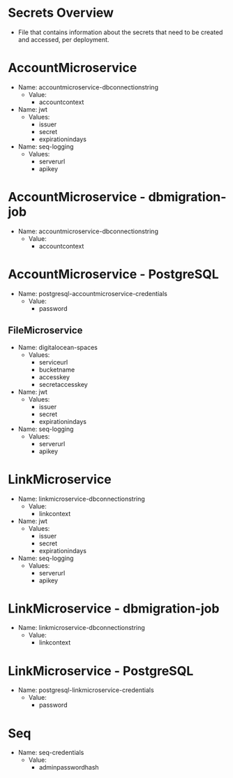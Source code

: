 # Secrets Overview

* File that contains information about the secrets that need to be created and accessed, per deployment.

# AccountMicroservice
* Name: accountmicroservice-dbconnectionstring
  - Value:
    - accountcontext
* Name: jwt
  - Values:
    - issuer
    - secret
    - expirationindays
* Name: seq-logging
  - Values:
    - serverurl
    - apikey

# AccountMicroservice - dbmigration-job
* Name: accountmicroservice-dbconnectionstring
  - Value:
    - accountcontext

# AccountMicroservice - PostgreSQL
* Name: postgresql-accountmicroservice-credentials
  - Value:
    - password

## FileMicroservice
* Name: digitalocean-spaces
  - Values:
    - serviceurl
    - bucketname
    - accesskey
    - secretaccesskey
* Name: jwt
  - Values:
    - issuer
    - secret
    - expirationindays
* Name: seq-logging
  - Values:
    - serverurl
    - apikey

# LinkMicroservice
* Name: linkmicroservice-dbconnectionstring
  - Value:
    - linkcontext
* Name: jwt
  - Values:
    - issuer
    - secret
    - expirationindays
* Name: seq-logging
  - Values:
    - serverurl
    - apikey

# LinkMicroservice - dbmigration-job
* Name: linkmicroservice-dbconnectionstring
  - Value:
    - linkcontext

# LinkMicroservice - PostgreSQL
* Name: postgresql-linkmicroservice-credentials
  - Value:
    - password

# Seq
* Name: seq-credentials
  - Value:
    - adminpasswordhash